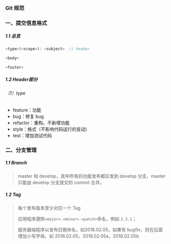 ### Git 规范

### 一、提交信息格式

##### 1.1 总览

```js
<type>(<scope>): <subject>  // header

<body>

<footer>
```

##### 1.2 Header部分

###### （1）type

- feature：功能
- bug：修复 bug
- refactor：重构，不新增功能
- style：格式（不影响代码运行的变动）
- test：增加测试代码

### 二、分支管理

##### 1.1 Branch

> master 和 develop，其中所有的功能发布都应发到 develop 分支，master 只能由 develop 分支提交的 commit 合并。

##### 1.2 Tag

> 每个发布版本至少对应一个 Tag
>
> 应用程序遵照`<major>.<minor>.<patch>`命名，例如 `2.3.1`；
>
> 服务器端程序以发布日期命名，如2018.02.05，如果有 bugfix，则在后面增加小写字母，如 2018.02.05，2018.02.05a，2018.02.05b

